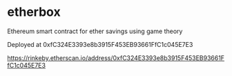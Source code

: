# etherbox
Ethereum smart contract for ether savings using game theory 

Deployed at 0xfC324E3393e8b3915F453EB93661FfC1c045E7E3

https://rinkeby.etherscan.io/address/0xfC324E3393e8b3915F453EB93661FfC1c045E7E3
